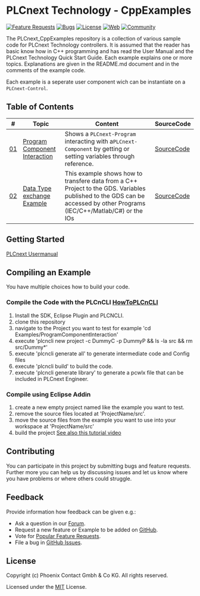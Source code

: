 # PLCnext Technology - CppExamples

[![Feature Requests](https://img.shields.io/github/issues/PLCnext/CppExamples/feature-request.svg)](https://github.com/PLCnext/CppExamples/issues?q=is%3Aopen+is%3Aissue+label%3Afeature-request+sort%3Areactions-%2B1-desc)
[![Bugs](https://img.shields.io/github/issues/PLCnext/CppExamples/bug.svg)](https://github.com/PLCnext/PLCnext_CppExamples/issues?utf8=✓&q=is%3Aissue+is%3Aopen+label%3Abug)
[![License](https://img.shields.io/badge/license-MIT-blue.svg)](LICENSE)
[![Web](https://img.shields.io/badge/PLCnext-Website-blue.svg)](https://www.phoenixcontact.com/plcnext)
[![Community](https://img.shields.io/badge/PLCnext-Community-blue.svg)](https://www.plcnext-community.net)


The PLCnext_CppExamples repository is a collection of various sample code for PLCnext Technology controllers. 
It is assumed that the reader has basic know how in C++ programming and has read the User Manual and the PLCnext Technology Quick Start Guide. 
Each example explains one or more topics. 
Explanations are given in the README.md document and in the comments of the example code.

Each example is a seperate user component wich can be instantiate on a `PLCnext-Control`.

## Table of Contents
|\#| Topic | Content | SourceCode
| ----- | ------ | ------ |------
|[01](Examples/ProgramComponentInteraction/)| [Program Component Interaction](Examples/ProgramComponentInteraction/README.md)| Shows a `PLCnext-Program` interacting with a`PLCnext-Component` by getting or setting variables through reference.| [SourceCode](Examples/ProgramComponentInteraction/src/)
|[02](Examples/CppDataTypeTest/)| [Data Type exchange Example](Examples/CppDataTypeTest/README.md)| This example shows how to transfere data from a C++ Project to the GDS. Variables published to the GDS can be accessed by other Programs (IEC/C++/Matlab/C#) or the IOs| [SourceCode](Examples/CppDataTypeTest/src/)


## Getting Started
[PLCnext Usermanual](https://plcnext-community.net/index.php?option=com_wrapper&view=wrapper&Itemid=353&lang=en)

## Compiling an Example
You have multiple choices how to build your code.

### Compile the Code with the PLCnCLI [HowToPLCnCLI](https://plcnext-community.net/index.php?option=com_content&view=article&id=153:relaunch-22-9&catid=36&Itemid=248&lang=en)
1. Install the SDK,  Eclipse Plugin and PLCNCLI.
2. clone this repository
3. navigate to the Project you want to test for example 'cd Examples/ProgramComponentInteraction' 
3. execute 'plcncli new project -c DummyC -p DummyP && ls -la src && rm src/Dummy*'
4. execute 'plcncli generate all' to generate intermediate code and Config files
5. execute 'plcncli build' to build the code.
6. execute 'plcncli generate library' to generate a pcwlx file that can be included in PLCnext Engineer. 

### Compile using Eclipse Addin
1. create a new empty project named like the example you want to test.
2. remove the source files located at 'ProjectName/src'.
3. move the source files from the example you want to use into your workspace at 'ProjectName/src'
4. build the project
[See also this tutorial video](https://plcnext-community.net/index.php?option=com_content&view=article&id=157:tutorial-video-your-first-steps-with-eclipse-and-c&catid=66&Itemid=343&lang=en)


## Contributing

You can participate in this project by submitting bugs and feature requests. 
Further more you can help us by discussing issues and let us know where you have problems or where others could struggle.

## Feedback

Provide information how feedback can be given e.g.:

* Ask a question in our [Forum](https://www.plcnext-community.net/index.php?option=com_easydiscuss&view=categories&Itemid=221&lang=en).
* Request a new feature or Example to be added on [GitHub](CONTRIBUTING.md).
* Vote for [Popular Feature Requests](https://github.com/PLCnext/PLCnext_CppExamples/issues?q=is%3Aopen+is%3Aissue+label%3Afeature-request+sort%3Areactions-%2B1-desc).
* File a bug in [GitHub Issues](https://github.com/PLCnext/PLCnext_CppExamples/issues).

## License

Copyright (c) Phoenix Contact Gmbh & Co KG. All rights reserved.

Licensed under the [MIT](LICENSE) License.
